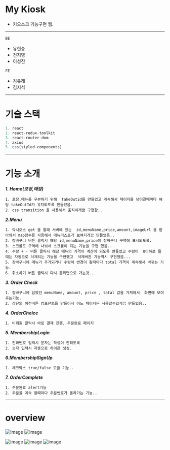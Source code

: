 
# My Kiosk
- 키오스크 기능구현 웹.
-----------
`BE`
- 유현승
- 전지영
- 이성진

`FE`
- 김유래
- 김지석

_________________
# 기술 스택 
```r
1. react
2. react-redux-toolkit
3. react-router-dom
4. axios
5. css(styled-components)
``` 
________________________
# 기능 소개

___1. Home(포장,매장)___
```
1. 포장,메뉴를 구분하기 위해  takeOutid를 만들었고 계속해서 페이지를 넘어갈때마다 해당 takeOutId가 유지되도록 만들었음.
2. css transition 을 사용해서 움직이게끔 구현함.. 
```
___2.Menu___
```
1. 악시오스 get 을 통해 서버에 있는  id,menuName,price,amount,imageUrl 을 받아와서 map함수를 사용해서 메뉴리스트가 보여지게끔 만들었음..
2. 장바구니 버튼 클릭시 해당 id,menuName,price이 장바구니 구역에 표시되도록.
3. 스크롤도 구역에 나눠서 스크롤이 되는 기능을 구현 했음..
4. 수량 + - 버튼 클릭시 해당 메뉴의 가격이 계산이 되도록 만들었고 수량이  0이하로 될때는 자동으로 삭제되는 기능을 구현했고  삭제버튼 기능역시 구현했음...
5. 장바구니에 메뉴가 추가되거나 수량이 변경이 될때마다 total 가격이 계속해서 바뀌는 기능.
6. 취소하기 버튼 클릭시 다시 홈화면으로 가는것...
```
___3. Order Check___
```
1. 장바구니에 담았던 menuName, amount, price , tatal 값을 가져와서  화면에 보여주는기능.
2. 상단의 이전버튼 컴포넌트를 만들어서 어느 페이지든 사용할수있게끔 만들었음..
```

___4. OrderChoice___
```
1. 비회원 클릭시 바로 결제 진행, 주문완료 페이지
```
___5. MembershipLogin___
```
1. 전화번호 입력시 문자는 작성이 안되도록
2. 숫자 입력시 자동으로 하이픈 생성.
```
___6.MembershipSignUp___
```
1. 체크박스 true/false 토글 기능..
```

___7. OrderComplete___
```
1. 주문완료 alert기능
2. 주문을 계속 할때마다 주문번호가 올라가는 기능..
```
__________________
# overview
![image](https://user-images.githubusercontent.com/86154028/213645304-44874450-beb8-491f-8d07-ea40881623b2.png)
![image](https://user-images.githubusercontent.com/86154028/213645401-2e6cfbfd-a53e-4844-a0a8-b1b56848c376.png)


![image](https://user-images.githubusercontent.com/86154028/213645632-ab8cc75c-3ee3-4052-8720-005b8abe270c.png)
![image](https://user-images.githubusercontent.com/86154028/213645670-5a9fbeb4-b5cd-4698-998b-efbf39dada62.png)
![image](https://user-images.githubusercontent.com/86154028/213645565-5e136579-8d00-4f1d-a3d9-015a58513d0b.png)



